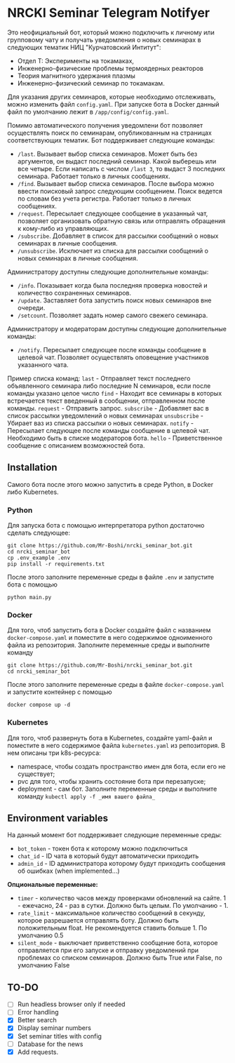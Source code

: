 # NRCKI Seminar Telegram Notifyer
Это неофициальный бот, который можно подключить к личному или групповому чату и получать уведомления о новых семинарах в следующих тематик НИЦ "Курчатовский Интитут":
* Отдел Т: Эксперименты на токамаках, 
* Инженерно-физические проблемы термоядерных реакторов
* Теория магнитного удержания плазмы
* Инженерно-физический семинар по токамакам.

Для указания других семинаров, которые необходимо отслеживать, можно изменить файл `config.yaml`. При запуске бота в Docker данный файл по умолчанию лежит в `/app/config/config.yaml`.

Помимо автоматического получения уведомлени бот позволяет осуществлять поиск по семинарам, опубликованным на страницах соответствующих тематик. 
Бот поддерживает следующие команды:
*  `/last`. Вызывает выбор списка семинаров. Может быть без аргументов, он выдаст последний семинар. Какой выберешь или все четыре. Если написать с числом `/last 3`, то выдаст 3 последних семинара. Работает только в личных сообщениях.
*  `/find`. Вызывает выбор списка семинаров. После выбора можно ввести поисковый запрос следующим сообщением. Поиск ведется по словам без учета регистра. Работает только в личных сообщениях.
*  `/request`. Пересылает следующее сообщение в указанный чат, позволяет организовать обратную связь или отправлять обращения к кому-либо из управляющих.
*  `/subscribe`. Добавляет в список для рассылки сообщений о новых семинарах в личные сообщения.
*  `/unsubscribe`. Исключает из списка для рассылки сообщений о новых семинарах в личные сообщения.
  
Администратору доступны следующие дополнительные команды:
*  `/info`. Показывает когда была последняя проверка новостей и количество сохраненных семинаров.
*  `/update`. Заставляет бота запустить поиск новых семинаров вне очереди.
*  `/setcount`. Позволяет задать номер самого свежего семинара.

Администратору и модераторам доступны следующие дополнительные команды:
*  `/notify`. Пересылает следующее после команды сообщение в целевой чат. Позволяет осуществлять оповещение участников указанного чата.

Пример списка команд:
`last` - Отправляет текст последнего объявленного семинара либо последние N семинаров, если после команды указано целое число
`find` - Находит все семинары в которых встречается текст введенный в сообщении, отправленном после команды.
`request` - Отправить запрос.
`subscribe` - Добавляет вас в список рассылки уведомлений о новых семинарах
`unsubscribe` - Убирает ваз из списка рассылки о новых семинарах.
`notify` - Пересылает следующее после команды сообщение в целевой чат. Необходимо быть в списке модераторов бота.
`hello` - Приветственное сообщение с описанием возможностей бота.

## Installation
Самого бота после этого можно запустить в среде Python, в Docker либо Kubernetes.

### Python
Для запуска бота с помощью интерпретатора python достаточно сделать следующее:
```
git clone https://github.com/Mr-Boshi/nrcki_seminar_bot.git
cd nrcki_seminar_bot
cp .env_example .env
pip install -r requirements.txt
```
После этого заполните переменные среды в файле `.env` и запустите бота с помощью
```
python main.py
```
### Docker
Для того, чтоб запустить бота в Docker создайте файл с названием `docker-compose.yaml` и поместите в него содержимое одноименного файла из репозитория. Заполните переменные среды и выполните команду
```
git clone https://github.com/Mr-Boshi/nrcki_seminar_bot.git
cd nrcki_seminar_bot
```
После этого заполните переменные среды в файле `docker-compose.yaml` и запустите контейнер с помощью
```
docker compose up -d
```

### Kubernetes
Для того, чтоб развернуть бота в Kubernetes, создайте yaml-файл и поместите в него содержимое файла `kubernetes.yaml` из репозитория. В нем описаны три k8s-ресурса:
* namespace, чтобы создать пространство имен для бота, если его не существует;
* pvc для того, чтобы хранить состояние бота при перезапуске;
* deployment - сам бот.
Заполните переменные среды и выполните команду `kubectl apply -f _имя вашего файла_`

## Environment variables
На данный момент бот поддерживает следующие переменные среды:
*  `bot_token` - токен бота к которому можно подключиться
*  `chat_id` - ID чата в который будут автоматически приходить 
*  `admin_id` - ID администратора которому будут приходить сообщения об ошибках (when implemented...)

**Опциональные переменные:**
*  `timer` - количество часов между проверками обновлений на сайте. 1 - ежечасно, 24 - раз в сутки. Должно быть целым. По умолчанию - 1.
*  `rate_limit` - максимальное количество сообщений в секунду, которое разрешается отправлять боту. Должно быть положительным float. Не рекомендуется ставить больше 1. По умолчанию 0.5
*  `silent_mode` - выключает приветственно сообщение бота, которое отправляется при его запуске и отправку уведомлений при проблемах со списком семинаров. Должно быть True или False, по умолчанию False

## TO-DO
- [ ] Run headless browser only if needed
- [ ] Error handling
- [x] Better search
- [x] Display seminar numbers
- [x] Set seminar titles with config
- [ ] Database for the news
- [x] Add requests.